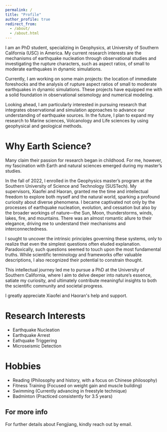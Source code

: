 ```yaml
---
permalink: /
title: "Profile"
author_profile: true
redirect_from: 
  - /about/
  - /about.html
---
```


I am an PhD student, specializing in Geophysics, at University of Southern California (USC) in America. My current research interests are the mechanisms of earthquake nucleation through observational studies and investigating the rupture characters, such as aspect ratios, of small to moderate earthquakes in dynamic simulations.

Currently, I am working on some main projects: the location of immediate foreshocks and the analysis of rupture aspect ratios of small to moderate earthquakes in dynamic simulations. These projects have equipped me with a solid foundation in observational seismology and numerical modeling.

Looking ahead, I am particularly interested in pursuing research that integrates observational and simulation approaches to advance our understanding of earthquake sources. In the future, I plan to expand my research to Marine sciences, Volcanology and Life sciences by using geophysical and geological methods.

Why Earth Science?
======
Many claim their passion for research began in childhood. For me, however, my fascination with Earth and natural sciences emerged during my master’s studies.

In the fall of 2022, I enrolled in the Geophysics master’s program at the Southern University of Science and Technology (SUSTech). My supervisors, Xiaofei and Haoran, granted me the time and intellectual freedom to explore both myself and the natural world, sparking a profound curiosity about diverse phenomena. I became captivated not only by the processes of earthquake nucleation, evolution, and cessation but also by the broader workings of nature—the Sun, Moon, thunderstorms, winds, lakes, fire, and mountains. There was an almost romantic allure to their elegance, driving me to understand their mechanisms and interconnectedness.

I sought to uncover the intrinsic principles governing these systems, only to realize that even the simplest questions often eluded explanation. Paradoxically, such questions seemed to touch upon the most fundamental truths. While scientific terminology and frameworks offer valuable descriptions, I also recognized their potential to constrain thought.

This intellectual journey led me to pursue a PhD at the University of Southern California, where I aim to delve deeper into nature’s essence, satiate my curiosity, and ultimately contribute meaningful insights to both the scientific community and societal progress.

I greatly appreciate Xiaofei and Haoran's help and support.

Research Interests
======
- Earthquake Nucleation
- Earthquake Arrest
- Eathquake Triggering
- Microseismic Detection

Hobbies
======
- Reading (Philosophy and history, with a focus on Chinese philosophy)
- Fitness Training (Focused on weight gain and muscle building)
- Swimming (Currently advancing in freestyle technique)
- Badminton (Practiced consistently for 3.5 years)

For more info
------
For further details about Fengjiang, kindly reach out by email.
